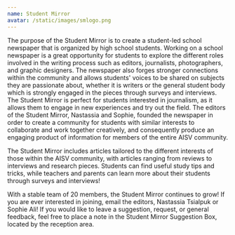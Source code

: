 ```yaml
---
name: Student Mirror
avatar: /static/images/smlogo.png
---
```


The purpose of the Student Mirror is to create a student-led school newspaper that is organized by high school students. Working on a school newspaper is a great opportunity for students to explore the different roles involved in the writing process such as editors, journalists, photographers, and graphic designers. The newspaper also forges stronger connections within the community and allows students' voices to be shared on subjects they are passionate about, whether it is writers or the general student body which is strongly engaged in the pieces through surveys and interviews. The Student Mirror is perfect for students interested in journalism, as it allows them to engage in new experiences and try out the field. The editors of the Student Mirror, Nastassia and Sophie, founded the newspaper in order to create a community for students with similar interests to collaborate and work together creatively, and consequently produce an engaging product of information for members of the entire AISV community.

The Student Mirror includes articles tailored to the different interests of those within the AISV community, with articles ranging from reviews to interviews and research pieces. Students can find useful study tips and tricks, while teachers and parents can learn more about their students through surveys and interviews!

With a stable team of 20 members, the Student Mirror continues to grow! If you are ever interested in joining, email the editors, Nastassia Tsialpuk or Sophie Ali! If you would like to leave a suggestion, request, or general feedback, feel free to place a note in the Student Mirror Suggestion Box, located by the reception area.

